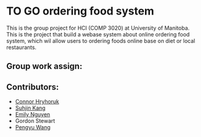 # TO GO ordering food system
This is the group project for HCI (COMP 3020) at University of Manitoba. This is the project that build a webase system about online ordering food system, which wil allow users to ordering foods online base on diet or local restaurants.
## Group work assign:
## Contributors:
* [Connor Hryhoruk](https://github.com/h-connor)
* [Suhjin Kang](https://github.com/skang9810)
* [Emily Nguyen](https://github.com/emily0906)  
* Gordon Stewart  
* [Pengyu Wang](https://github.com/Skadoosh777)

